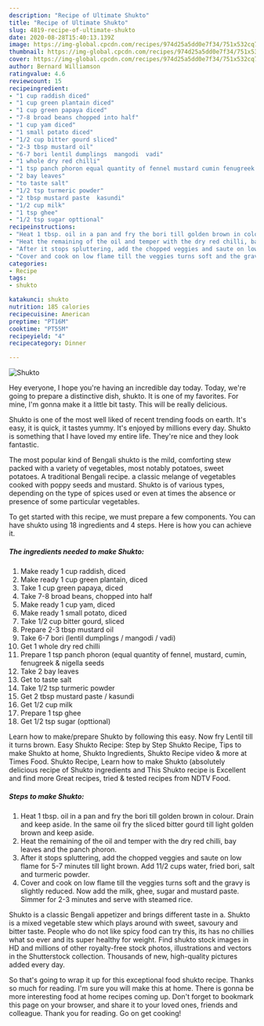 ```yaml
---
description: "Recipe of Ultimate Shukto"
title: "Recipe of Ultimate Shukto"
slug: 4819-recipe-of-ultimate-shukto
date: 2020-08-28T15:40:13.139Z
image: https://img-global.cpcdn.com/recipes/974d25a5dd0e7f34/751x532cq70/shukto-recipe-main-photo.jpg
thumbnail: https://img-global.cpcdn.com/recipes/974d25a5dd0e7f34/751x532cq70/shukto-recipe-main-photo.jpg
cover: https://img-global.cpcdn.com/recipes/974d25a5dd0e7f34/751x532cq70/shukto-recipe-main-photo.jpg
author: Bernard Williamson
ratingvalue: 4.6
reviewcount: 15
recipeingredient:
- "1 cup raddish diced"
- "1 cup green plantain diced"
- "1 cup green papaya diced"
- "7-8 broad beans chopped into half"
- "1 cup yam diced"
- "1 small potato diced"
- "1/2 cup bitter gourd sliced"
- "2-3 tbsp mustard oil"
- "6-7 bori lentil dumplings  mangodi  vadi"
- "1 whole dry red chilli"
- "1 tsp panch phoron equal quantity of fennel mustard cumin fenugreek  nigella seeds"
- "2 bay leaves"
- "to taste salt"
- "1/2 tsp turmeric powder"
- "2 tbsp mustard paste  kasundi"
- "1/2 cup milk"
- "1 tsp ghee"
- "1/2 tsp sugar opttional"
recipeinstructions:
- "Heat 1 tbsp. oil in a pan and fry the bori till golden brown in colour. Drain and keep aside. In the same oil fry the sliced bitter gourd till light golden brown and keep aside."
- "Heat the remaining of the oil and temper with the dry red chilli, bay leaves and the panch phoron."
- "After it stops spluttering, add the chopped veggies and saute on low flame for 5-7 minutes till light brown. Add 11/2 cups water, fried bori, salt and turmeric powder."
- "Cover and cook on low flame till the veggies turns soft and the gravy is slightly reduced. Now add the milk, ghee, sugar and mustard paste. Simmer for 2-3 minutes and serve with steamed rice."
categories:
- Recipe
tags:
- shukto

katakunci: shukto 
nutrition: 185 calories
recipecuisine: American
preptime: "PT16M"
cooktime: "PT55M"
recipeyield: "4"
recipecategory: Dinner

---
```



![Shukto](https://img-global.cpcdn.com/recipes/974d25a5dd0e7f34/751x532cq70/shukto-recipe-main-photo.jpg)

Hey everyone, I hope you're having an incredible day today. Today, we're going to prepare a distinctive dish, shukto. It is one of my favorites. For mine, I'm gonna make it a little bit tasty. This will be really delicious.

Shukto is one of the most well liked of recent trending foods on earth. It's easy, it is quick, it tastes yummy. It's enjoyed by millions every day. Shukto is something that I have loved my entire life. They're nice and they look fantastic.

The most popular kind of Bengali shukto is the mild, comforting stew packed with a variety of vegetables, most notably potatoes, sweet potatoes. A traditional Bengali recipe. a classic melange of vegetables cooked with poppy seeds and mustard. Shukto is of various types, depending on the type of spices used or even at times the absence or presence of some particular vegetables.


To get started with this recipe, we must prepare a few components. You can have shukto using 18 ingredients and 4 steps. Here is how you can achieve it.

<!--inarticleads1-->

##### The ingredients needed to make Shukto:

1. Make ready 1 cup raddish, diced
1. Make ready 1 cup green plantain, diced
1. Take 1 cup green papaya, diced
1. Take 7-8 broad beans, chopped into half
1. Make ready 1 cup yam, diced
1. Make ready 1 small potato, diced
1. Take 1/2 cup bitter gourd, sliced
1. Prepare 2-3 tbsp mustard oil
1. Take 6-7 bori (lentil dumplings / mangodi / vadi)
1. Get 1 whole dry red chilli
1. Prepare 1 tsp panch phoron (equal quantity of fennel, mustard, cumin, fenugreek &amp; nigella seeds
1. Take 2 bay leaves
1. Get to taste salt
1. Take 1/2 tsp turmeric powder
1. Get 2 tbsp mustard paste / kasundi
1. Get 1/2 cup milk
1. Prepare 1 tsp ghee
1. Get 1/2 tsp sugar (opttional)


Learn how to make/prepare Shukto by following this easy. Now fry Lentil till it turns brown. Easy Shukto Recipe: Step by Step Shukto Recipe, Tips to make Shukto at home, Shukto Ingredients, Shukto Recipe video &amp; more at Times Food. Shukto Recipe, Learn how to make Shukto (absolutely delicious recipe of Shukto ingredients and This Shukto recipe is Excellent and find more Great recipes, tried &amp; tested recipes from NDTV Food. 

<!--inarticleads2-->

##### Steps to make Shukto:

1. Heat 1 tbsp. oil in a pan and fry the bori till golden brown in colour. Drain and keep aside. In the same oil fry the sliced bitter gourd till light golden brown and keep aside.
1. Heat the remaining of the oil and temper with the dry red chilli, bay leaves and the panch phoron.
1. After it stops spluttering, add the chopped veggies and saute on low flame for 5-7 minutes till light brown. Add 11/2 cups water, fried bori, salt and turmeric powder.
1. Cover and cook on low flame till the veggies turns soft and the gravy is slightly reduced. Now add the milk, ghee, sugar and mustard paste. Simmer for 2-3 minutes and serve with steamed rice.


Shukto is a classic Bengali appetizer and brings different taste in a. Shukto is a mixed vegetable stew which plays around with sweet, savoury and bitter taste. People who do not like spicy food can try this, its has no chillies what so ever and its super healthy for weight. Find shukto stock images in HD and millions of other royalty-free stock photos, illustrations and vectors in the Shutterstock collection. Thousands of new, high-quality pictures added every day. 

So that's going to wrap it up for this exceptional food shukto recipe. Thanks so much for reading. I'm sure you will make this at home. There is gonna be more interesting food at home recipes coming up. Don't forget to bookmark this page on your browser, and share it to your loved ones, friends and colleague. Thank you for reading. Go on get cooking!

